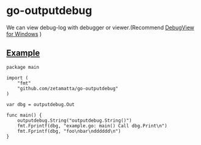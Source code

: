 go-outputdebug
==============

We can view debug-log with debugger or viewer.(Recommend [DebugView for Windows](https://technet.microsoft.com/ja-jp/sysinternals/debugview.aspx) )

[Example](./example/example.go)
--------------------------------

```
package main

import (
	"fmt"
	"github.com/zetamatta/go-outputdebug"
)

var dbg = outputdebug.Out

func main() {
	outputdebug.String("outputdebug.String()")
	fmt.Fprintf(dbg, "example.go: main() Call dbg.Print\n")
	fmt.Fprintf(dbg, "foo\nbar\ndddddd\n")
}
```
